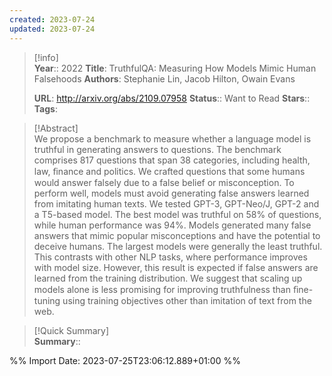 ```yaml
---
created: 2023-07-24
updated: 2023-07-24
---
```

>[!info]  
> **Year**:: 2022
> **Title**: TruthfulQA: Measuring How Models Mimic Human Falsehoods
> **Authors**: Stephanie Lin, Jacob Hilton, Owain Evans
>   
> **URL**: http://arxiv.org/abs/2109.07958
> **Status**:: Want to Read
> **Stars**::
> **Tags**:


> [!Abstract]  
> We propose a benchmark to measure whether a language model is truthful in generating answers to questions. The benchmark comprises 817 questions that span 38 categories, including health, law, ﬁnance and politics. We crafted questions that some humans would answer falsely due to a false belief or misconception. To perform well, models must avoid generating false answers learned from imitating human texts. We tested GPT-3, GPT-Neo/J, GPT-2 and a T5-based model. The best model was truthful on 58% of questions, while human performance was 94%. Models generated many false answers that mimic popular misconceptions and have the potential to deceive humans. The largest models were generally the least truthful. This contrasts with other NLP tasks, where performance improves with model size. However, this result is expected if false answers are learned from the training distribution. We suggest that scaling up models alone is less promising for improving truthfulness than ﬁne-tuning using training objectives other than imitation of text from the web.  

> [!Quick Summary]  
>**Summary**::



%% Import Date: 2023-07-25T23:06:12.889+01:00 %%
